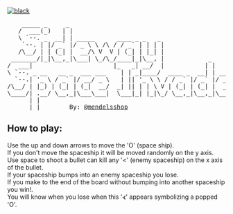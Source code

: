 [![black](https://github.com/mendelsshop/sideway_space_invaders/actions/workflows/black.yml/badge.svg)](https://github.com/mendelsshop/sideway_space_invaders/actions/workflows/black.yml)
<pre>
    _____ _     _                                                      
   /  ___(_)   | |                                                     
   \ `--. _  __| | _____      ____ _ _   _                             
    `--. | |/ _` |/ _ \ \ /\ / / _` | | | |                            
   /\__/ | | (_| |  __/\ V  V | (_| | |_| |                            
 _______/|_|\__,_|\___| \_/\_/____|_|\__, |            _               
/  ___|                      |_   _| __/  |           | |              
\ `--. _ __   __ _  ___ ___    | | _|____/  ____ _  __| | ___ _ __ ___ 
  `--.| '_ \ / _` |/ __/ _ \   | || '_ \ \ / / _` |/ _` |/ _ | '__/ __|
/\__/ | |_) | (_| | (_|  __/  _| || | | \ V | (_| | (_| |  __| |  \__ \
\____/| .__/ \__,_|\___\___|  \___|_| |_|\_/ \__,_|\__,_|\___|_|  |___/
      | |  
      |_|        By: <a href="https://github.com/mendelsshop/">@mendelsshop</a>                                              
</pre>                          
                                                       
## How to play:
Use the up and down arrows to move the 'O' (space ship).
<br>
If you don't move the spaceship it will be moved randomly on the y axis.
<br>
Use space to shoot a bullet can kill any '<' (enemy spaceship) on the x axis of the bullet.
<br>
If your spaceship bumps into an enemy spaceship you lose.
<br>
If you make to the end of the board without bumping into another spaceship you win!.
<br>
You will know when you lose when this '⦓' appears symbolizing a popped 'O'.
